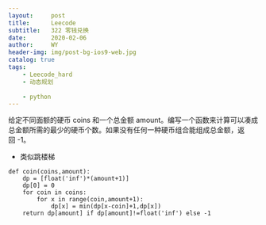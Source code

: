```yaml
---
layout:     post
title:      Leecode
subtitle:   322 零钱兑换
date:       2020-02-06
author:     WY
header-img: img/post-bg-ios9-web.jpg
catalog: true
tags:
    - Leecode_hard
    - 动态规划
     
    - python
---
```

给定不同面额的硬币 coins 和一个总金额 amount。编写一个函数来计算可以凑成总金额所需的最少的硬币个数。如果没有任何一种硬币组合能组成总金额，返回 -1。

- 类似跳楼梯


```
def coin(coins,amount):
    dp = [float('inf')*(amount+1)]
    dp[0] = 0
    for coin in coins:
        for x in range(coin,amount+1):
            dp[x] = min(dp[x-coin]+1,dp[x])
    return dp[amount] if dp[amount]!=float('inf') else -1

```
